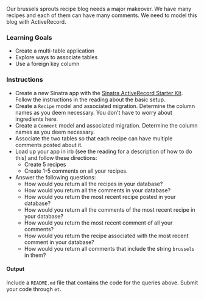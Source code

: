 Our brussels sprouts recipe blog needs a major makeover. We have many recipes and each of them can have many comments. We need to model this blog with ActiveRecord.

### Learning Goals
* Create a multi-table application
* Explore ways to associate tables
* Use a foreign key column

### Instructions
* Create a new Sinatra app with the [Sinatra ActiveRecord Starter Kit](https://github.com/LaunchAcademy/sinatra-activerecord-starter-kit). Follow the instructions in the reading about the basic setup.
* Create a `Recipe` model and associated migration. Determine the column names as you deem necessary. You don't have to worry about ingredients here.
* Create a `Comment` model and associated migration. Determine the column names as you deem necessary.
* Associate the two tables so that each recipe can have multiple comments posted about it.
* Load up your app in irb (see the reading for a description of how to do this) and follow these directions:
  * Create 5 recipes
  * Create 1-5 comments on all your recipes.
* Answer the following questions:
  * How would you return all the recipes in your database?
  * How would you return all the comments in your database?
  * How would you return the most recent recipe posted in your database?
  * How would you return all the comments of the most recent recipe in your database?
  * How would you return the most recent comment of all your comments?
  * How would you return the recipe associated with the most recent comment in your database?
  * How would you return all comments that include the string `brussels` in them?

#### Output
Include a `README.md` file that contains the code for the queries above. Submit your code through `et`.
